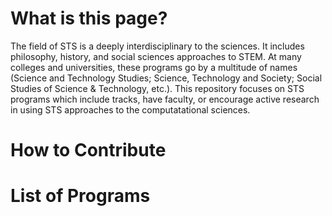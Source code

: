 # What is this page?
The field of STS is a deeply interdisciplinary to the sciences. It includes philosophy, history, and social sciences approaches to STEM.
At many colleges and universities, these programs go by a multitude of names (Science and Technology Studies; Science, Technology and Society; Social Studies of Science & Technology, etc.).
This repository focuses on STS programs which include tracks, have faculty, or encourage active research in using STS approaches to the computatational sciences.

# How to Contribute


# List of Programs
